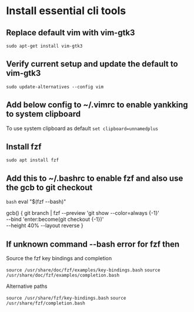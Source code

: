 # Install essential cli tools

## Replace default vim with vim-gtk3

`sudo apt-get install vim-gtk3`

## Verify current setup and update the default to vim-gtk3

`sudo update-alternatives --config vim`

## Add below config to ~/.vimrc to enable yankking to system clipboard

To use system clipboard as default
`set clipboard=unnamedplus`

## Install fzf

`sudo apt install fzf`

## Add this to ~/.bashrc to enable fzf and also use the gcb to git checkout

`bash`
eval "$(fzf --bash)"

gcb() {
    git branch | fzf --preview 'git show --color=always {-1}' \
                    --bind 'enter:become(git checkout {-1})' \
                    --height 40% --layout reverse
}

## If unknown command --bash error for fzf then

Source the fzf key bindings and completion

`source /usr/share/doc/fzf/examples/key-bindings.bash`
`source /usr/share/doc/fzf/examples/completion.bash`

Alternative paths

`source /usr/share/fzf/key-bindings.bash`
`source /usr/share/fzf/completion.bash`
